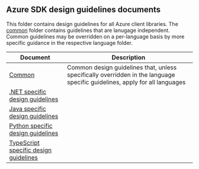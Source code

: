 ## Azure SDK design guidelines documents

This folder contains design guidelines for all Azure client libraries. The [common](common) folder contains guidelines that are lanugage independent. Common guidelines may be overridden on a per-language basis by more specific guidance in the respective language folder. 

| Document | Description  |
|---|---|
| [Common](common/DesignGuidelines.md) | Common design guidelines that, unless specifically overridden in the language specific guidelines, apply for all languages |
| [.NET specific design guidelines](dotnet/DesignGuidelines.md) | |
| [Java specific design guidelines](java/DesignGuidelines.md) | |
| [Python specific design guidelines](python/DesignGuidelines.md) | |
| [TypeScript specific design guidelines](typescript/DesignGuidelines.md) | |

